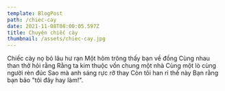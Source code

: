 ```yaml
---
template: BlogPost
path: /chiec-cay
date: 2021-11-08T08:00:05.597Z
title: Chuyện chiếc cày
thumbnail: /assets/chiec-cay.jpg
---
```

Chiếc cày nọ bỏ lâu hư rạn
Một hôm trông thấy bạn về đồng
Cùng nhau than thở hỏi rằng
Rằng ta kim thuộc vốn chung một nhà
Cùng một lò cùng người rèn đúc
Sao mà anh sáng rực rỡ thay
Còn tôi han rỉ thế này
Bạn rằng bạn bảo "tôi đây hay làm!".